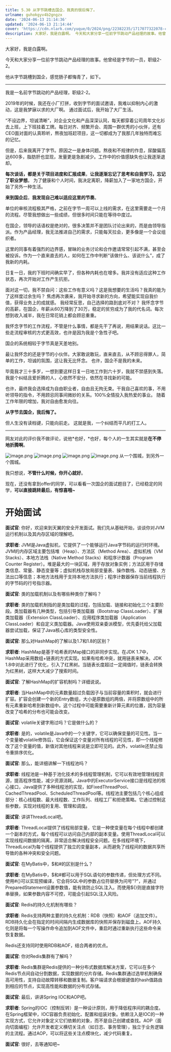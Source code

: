 ```yaml
---
title: 5.30 从字节跳槽去国企，我真的很后悔了。
urlname: guhokgyv4b2gngzx
date: '2024-06-13 21:14:36'
updated: '2024-06-13 21:14:44'
cover: 'https://cdn.nlark.com/yuque/0/2024/png/22382235/1717077322078-c35a0496-50fc-4b7c-8f58-5679ee009596.png'
description: 大家好，我是白露啊。 今天和大家分享一位前字节跳动产品经理的故事。他曾经是字节的一员，职级2-2。他从字节跳槽到国企，感觉肠子都悔青了，如下。我是一名前字节跳动的产品经理，职级2-2。 2019年的时候，我还在小厂打拼，收到字节的面试邀请，我难以抑制内心的激动，这是我梦寐以求的大厂啊。 通过面...
---
```

大家好，我是白露啊。 

今天和大家分享一位前字节跳动产品经理的故事。他曾经是字节的一员，职级2-2。

他从字节跳槽到国企，感觉肠子都悔青了，如下。

---

我是一名前字节跳动的产品经理，职级2-2。 

2019年的时候，我还在小厂打拼，收到字节的面试邀请，我难以抑制内心的激动，这是我梦寐以求的大厂啊。 通过面试后，我开始了大厂生活。

“不设边界，坦诚清晰”，对企业文化和产品深深认同，每天都穿着公司周年文化衫去上班，上下班挂着工牌。每日对齐、频繁开会、周围一群优秀的小伙伴，还有CEO面对面的认真聆听，熬夜加班赶项目，这一切都成为了我那几年独特而难忘的记忆。 

但是，后来我离开了字节。原因之一是身体问题。熬夜和不规律的作息，尿酸偏高达600多，脂肪肝也显现，发量更是急剧减少。工作中的价值感缺失也让我逐渐退却。

**每次谈话，都是关于项目进度和汇报成果**，**让我逐渐忘记了思考和自我学习，忘记了职业梦想**。 为了健康和个人时间，我决定离职，降薪加入了一家地方国企，开始了另外一种生活。 

**来到国企后**，**我发现自己难以适应这里的节奏**。

单位的审核流程极其严格，之前在字节一周可以上线的需求，在这里需要走一个月的流程。尽管我想做出一些成绩，但很多时间只能在等待中度过。 

在国企，领导的话语权是绝对的，很多决策并不是团队讨论出来的，而是由领导指派。作为产品经理，我无法推进自己的需求，只能每天拉会，更多像是一个会议组织者。 

这里的同事有着强烈的边界感，冒昧的业务讨论和合作邀请常常引起不满，甚至会被投诉。作为一个直来直去的人，如何在工作中判断“该做什么、该说什么”，成了我新的内耗。 

日复一日，我的下班时间确实早了，但各种内耗也在增多。我并没有适应这种工作状态，再次开始对工作产生抗拒。 

面对这一切，我不禁自问：这些工作有意义吗？这是我想要的生活吗？我真的能为了这样度过余生吗？ 焦虑再次袭来，我开始寻求新的方向，希望能实现自我价值，获得业务上的成就感。 我经常反思，自己选择的路到底对不对？ 我怀念字节的高薪，在国企，年薪从60万降到了30万，稳定的贫穷成为了我的代名词。每次想到收入减半，我在日常花销上都会顾忌重重。 

我怀念字节的工作流程，不管是什么事情，都是先干了再说，用结果说话。这比一些走流程审核的方式更高效，也许是因为我是个急性子吧。

国企的系统相较于字节真是天差地别。 

最让我怀念的还是字节的小伙伴。大家敢说敢玩，直来直去，从不顾忌得罪人，简单的工作，坦诚的氛围，这让我无比怀念。 也许，国企不是我的未来。

毕竟我才三十多岁，一想到要这样日复一日地工作到六十岁，我就不禁感到失落。 我是个纠结且爱折腾的人，心依然不安分，依然在寻找新的可能。 

也许，最终我会选择成为自由职业者，自由且无拘无束。干我自己喜欢的事，不用听领导的指令，不用顾忌同事间微妙的关系。100%全情投入我热爱的事业。 随着工作年限的增加，我对自由愈发向往。

**从字节去国企，我后悔了。**

但人生没有读档键，只能向前走。 这就是我，一个纠结而平凡的打工人。

---


网友对此的评价我不做评论，说他*也好，*也好，每个人的一生其实就是**在不停地折腾啊**。

![image.png](https://oss1.aistar.cool/elog-offer-now/c1f1f6717dda5d8f7c617b2b1f462ba7.png)
![image.png](https://oss1.aistar.cool/elog-offer-now/c289ea9093881fb4ac87394787ce9214.png)
![image.png](https://oss1.aistar.cool/elog-offer-now/84da01f27189e1e50efe8ffd28a03c7e.png)
![image.png](https://oss1.aistar.cool/elog-offer-now/b1d66447a536a7f42db9f0b24557d8fd.png)
从一个围城，到另外一个围城。

我只想说，**不管什么时候，你开心就好**。

现在，还没有拿到offer的同学，可以看看一次国企的面试题目了，已经稳定的同学，**可以直接跳转最后，有惊喜哦~**
# 开始面试
**面试官**: 你好，欢迎来到天翼的安全开发面试。我们先从基础开始，谈谈你对JVM运行机制以及其内存区域的理解吧。

**求职者**: JVM是Java虚拟机，它提供了一个能够运行Java字节码的运行时环境。
JVM的内存区域主要包括堆（Heap）、方法区（Method Area）、虚拟机栈（VM Stacks）、本地方法栈（Native Method Stacks）和程序计数器（Program Counter Register）。堆是最大的一块区域，用于存放对象实例；方法区用于存储类信息、常量、静态变量等；虚拟机栈存放局部变量表、操作数栈、动态链接、方法出口等信息；本地方法栈用于支持本地方法执行；程序计数器保存当前线程执行的字节码的行号指示器。

**面试官**: 类的加载机制以及有哪些种类你了解吗？

**求职者**: 类的加载机制指的是类加载的过程，包括加载、链接和初始化三个主要阶段。类加载器有几种类型，包括引导类加载器（Bootstrap ClassLoader）、扩展类加载器（Extension ClassLoader）、应用程序类加载器（Application ClassLoader）和自定义类加载器。Java使用双亲委派模型，优先委托给父加载器尝试加载，保证了Java核心库的类型安全性。

**面试官**: 那么对HashMap的了解以及1.7和1.8的区别？

**求职者**: HashMap是基于哈希表的Map接口的非同步实现。在JDK 1.7中，HashMap采用数组+链表的方式实现。如果有哈希冲突，就用链表来解决。JDK 1.8中对此进行了优化，引入了红黑树。当链表长度超过一定阈值时，链表会转换为红黑树，这样大大减少了搜索时间。

**面试官**: 了解HashMap的扩容机制吗？详细说说。

**求职者**: 当HashMap中的元素数量超过负载因子与当前容量的乘积时，就会进行扩容。扩容会创建一个新的Entry数组，大小是原数组的两倍，并将原数组中的所有元素重新哈希到新数组中。这个过程中可能需要重新计算元素的位置，因为容量改变了哈希的分布也可能会改变。

**面试官**: volatile关键字用过吗？它是做什么的？

**求职者**: 是的，volatile是Java中的一个关键字，它可以确保变量的可见性。当一个变量被volatile修饰后，它会保证这个变量对所有线程的可见性，即一个线程修改了这个变量的值，新值对其他线程来说是立即可见的。此外，volatile还禁止指令重排序优化。

**面试官**: 那么，能详细讲解一下线程池吗？

**求职者**: 线程池是一种基于池化技术的多线程管理机制，它可以有效地管理线程资源，提高程序性能，减少资源消耗。Java中的ExecutorService接口是线程池的核心接口，Java提供了多种线程池的实现，如FixedThreadPool、CachedThreadPool、ScheduledThreadPool等。线程池主要包括几个核心组成部分：核心线程数、最大线程数、工作队列、线程工厂和拒绝策略。它通过控制这些参数，实现对线程的复用、管理和调度。

**面试官**: 讲讲ThreadLocal吧。

**求职者**: ThreadLocal提供了线程局部变量，它是一种使变量在每个线程中都创建一个副本的方式，每个线程可以访问自己内部的副本变量。使用ThreadLocal可以实现线程间数据的隔离，非常适合解决线程安全问题。在多线程环境下，ThreadLocal为每个线程提供了独立的变量副本，从而避免了线程间的数据共享所导致的各种冲突和安全问题。

**面试官**: 在MyBatis中，$和#的区别是什么？ 

**求职者**: 在MyBatis中，$和#都可以用于SQL语句的参数传递，但处理方式不同。使用#{}可以实现预编译，它会将SQL中的参数占位符替换为问号"?"，并通过PreparedStatement设置参数值，能有效防止SQL注入。而使用${}则是直接字符串替换，如果参数内容不可控，可能会引起SQL注入风险。 

**面试官**: Redis的持久化机制有哪些？ 

**求职者**: Redis支持两种主要的持久化机制：RDB（快照）和AOF（追加文件）。RDB持久化会在指定的时间间隔内生成数据库的快照并保存到磁盘上。AOF持久化则是将每一个写操作命令追加到AOF文件中，重启时通过重新执行这些命令来恢复数据。

Redis还支持同时使用RDB和AOF，结合两者的优点。 

**面试官**: 你对Redis集群有了解吗？ 

**求职者**: Redis集群是Redis提供的一种分布式数据库解决方案，它可以在多个Redis节点间自动分割数据，实现数据的分片存储。Redis集群通过选举机制确保高可用性，支持自动故障转移和数据复制。客户端请求会根据键值的hash值路由到相应的节点，实现高性能和数据的分布式存储。 

**面试官**: 最后，讲讲Spring IOC和AOP吧。 

**求职者**: Spring的IOC（控制反转）是一种设计原则，用于降低程序间的耦合度。在Spring框架中，IOC容器负责初始化、配置和组装对象。依赖注入是IOC的一种实现方式，它允许对象定义它们依赖的对象，而不是自己创建或查找。AOP（面向切面编程）允许开发者定义横切关注点（如日志、事务管理），独立于业务逻辑的主流程。通过AOP，可以将这些关注点模块化，减少代码重复。 

**面试官**: 很好，去等通知吧~ 
# 
